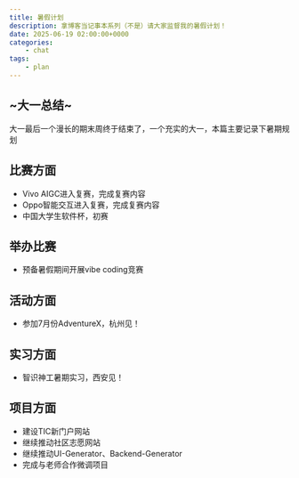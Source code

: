 ```yaml
---
title: 暑假计划
description: 拿博客当记事本系列（不是）请大家监督我的暑假计划！
date: 2025-06-19 02:00:00+0000
categories:
    - chat
tags:
    - plan
---
```


## ~大一总结~ 

大一最后一个漫长的期末周终于结束了，一个充实的大一，本篇主要记录下暑期规划

## 比赛方面

- Vivo AIGC进入复赛，完成复赛内容
- Oppo智能交互进入复赛，完成复赛内容
- 中国大学生软件杯，初赛

## 举办比赛

- 预备暑假期间开展vibe coding竞赛

## 活动方面

- 参加7月份AdventureX，杭州见！

## 实习方面

- 智识神工暑期实习，西安见！

## 项目方面

- 建设TIC新门户网站
- 继续推动社区志愿网站
- 继续推动UI-Generator、Backend-Generator
- 完成与老师合作微调项目